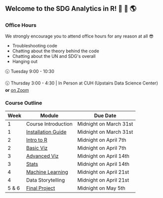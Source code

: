 ## Welcome to the SDG Analytics in R!  🌊 🌱 🌎


### Office Hours 

We strongly encourage you to attend office hours for any reason at all 😎

- Troubleshooting code
- Chatting about the theory behind the code
- Chatting about the UN and SDG's overall
- Hanging out 

🕥 Tuesday 9:00 - 10:30 


🕥 Thursday 3:00 - 4:30 | In Person at CUH (Upstairs Data Science Center) **or** [on Zoom](https://chaminade.zoom.us/j/92068405310)


### Course Outline

| Week   | Module | Due Date |
| -------- | ------- | ------- |
| 1 | Course Introduction  | Midnight on March 31st |        
| 1 | [Installation Guide](https://nsf-all-spice-alliance.github.io/SDG-Analytics-in-R/rmarkdowns/installation_guide.html)  |  Midnight on March 31st | 
| 2    | [Intro to R](https://nsf-all-spice-alliance.github.io/SDG-Analytics-in-R/rmarkdowns/intro_to_R.html)  | Midnight on April 7th |
| 2    | [Basic Viz](https://nsf-all-spice-alliance.github.io/SDG-Analytics-in-R/rmarkdowns/basic_viz.html)  | Midnight on April 7th |
| 3    | [Advanced Viz](https://nsf-all-spice-alliance.github.io/SDG-Analytics-in-R/rmarkdowns/advanced_viz.html)  | Midnight on April 14th |
| 3    | [Stats](https://nsf-all-spice-alliance.github.io/SDG-Analytics-in-R/rmarkdowns/stats.html)  | Midnight on April 14th |
| 4    | [Machine Learning](https://nsf-all-spice-alliance.github.io/SDG-Analytics-in-R/rmarkdowns/basic_viz.html)  | Midnight on April 21st |
| 4    | Data Storytelling | Midnight on April 21st |
| 5 & 6 | [Final Project](https://nsf-all-spice-alliance.github.io/SDG-Analytics-in-R/rmarkdowns/final_project_guide.html)  | Midnight on May 5th |
